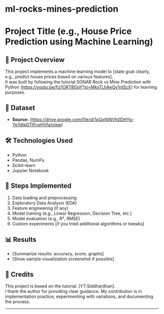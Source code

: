 # ml-rocks-mines-prediction
# Project Title (e.g., House Price Prediction using Machine Learning)

## 📌 Project Overview
This project implements a machine learning model to [state goal clearly, e.g., predict house prices based on various features].  
It was built by following the tutorial SONAR Rock vs Mine Prediction with Python (https://youtu.be/fiz1ORTBGpY?si=MksTLhAeQy1nIScX) for learning purposes.  

## 📂 Dataset
- **Source:** (https://drive.google.com/file/d/1pQxtljlNVh0DHYg-Ye7dtpDTlFceHVfa/view)

## 🛠️ Technologies Used
- Python
- Pandas, NumPy
- Scikit-learn
- Jupyter Notebook

## 🚀 Steps Implemented
1. Data loading and preprocessing  
2. Exploratory Data Analysis (EDA)  
3. Feature engineering (if any)  
4. Model training (e.g., Linear Regression, Decision Tree, etc.)  
5. Model evaluation (e.g., R², RMSE)  
6. Custom experiments [if you tried additional algorithms or tweaks]

## 📊 Results
- [Summarize results: accuracy, score, graphs]  
- [Show sample visualization screenshot if possible]

## 🙏 Credits
This project is based on the tutorial: [YT:Siddhardhan].  
I thank the author for providing clear guidance. My contribution is in implementation practice, experimenting with variations, and documenting the process.

---
